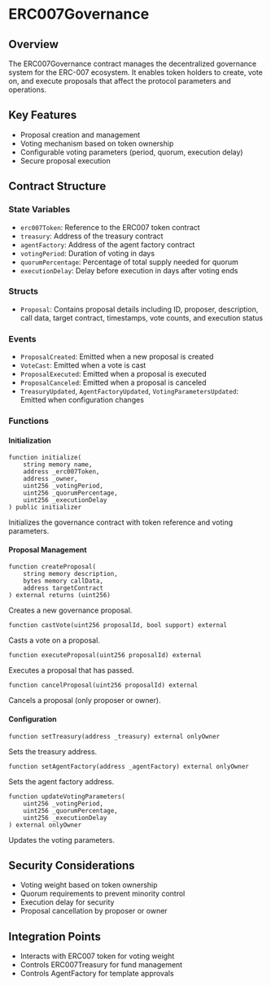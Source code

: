 # ERC007Governance

## Overview
The ERC007Governance contract manages the decentralized governance system for the ERC-007 ecosystem. It enables token holders to create, vote on, and execute proposals that affect the protocol parameters and operations.

## Key Features
- Proposal creation and management
- Voting mechanism based on token ownership
- Configurable voting parameters (period, quorum, execution delay)
- Secure proposal execution

## Contract Structure

### State Variables
- `erc007Token`: Reference to the ERC007 token contract
- `treasury`: Address of the treasury contract
- `agentFactory`: Address of the agent factory contract
- `votingPeriod`: Duration of voting in days
- `quorumPercentage`: Percentage of total supply needed for quorum
- `executionDelay`: Delay before execution in days after voting ends

### Structs
- `Proposal`: Contains proposal details including ID, proposer, description, call data, target contract, timestamps, vote counts, and execution status

### Events
- `ProposalCreated`: Emitted when a new proposal is created
- `VoteCast`: Emitted when a vote is cast
- `ProposalExecuted`: Emitted when a proposal is executed
- `ProposalCanceled`: Emitted when a proposal is canceled
- `TreasuryUpdated`, `AgentFactoryUpdated`, `VotingParametersUpdated`: Emitted when configuration changes

### Functions

#### Initialization
```solidity
function initialize(
    string memory name,
    address _erc007Token,
    address _owner,
    uint256 _votingPeriod,
    uint256 _quorumPercentage,
    uint256 _executionDelay
) public initializer
```
Initializes the governance contract with token reference and voting parameters.

#### Proposal Management
```solidity
function createProposal(
    string memory description,
    bytes memory callData,
    address targetContract
) external returns (uint256)
```
Creates a new governance proposal.

```solidity
function castVote(uint256 proposalId, bool support) external
```
Casts a vote on a proposal.

```solidity
function executeProposal(uint256 proposalId) external
```
Executes a proposal that has passed.

```solidity
function cancelProposal(uint256 proposalId) external
```
Cancels a proposal (only proposer or owner).

#### Configuration
```solidity
function setTreasury(address _treasury) external onlyOwner
```
Sets the treasury address.

```solidity
function setAgentFactory(address _agentFactory) external onlyOwner
```
Sets the agent factory address.

```solidity
function updateVotingParameters(
    uint256 _votingPeriod,
    uint256 _quorumPercentage,
    uint256 _executionDelay
) external onlyOwner
```
Updates the voting parameters.

## Security Considerations
- Voting weight based on token ownership
- Quorum requirements to prevent minority control
- Execution delay for security
- Proposal cancellation by proposer or owner

## Integration Points
- Interacts with ERC007 token for voting weight
- Controls ERC007Treasury for fund management
- Controls AgentFactory for template approvals
